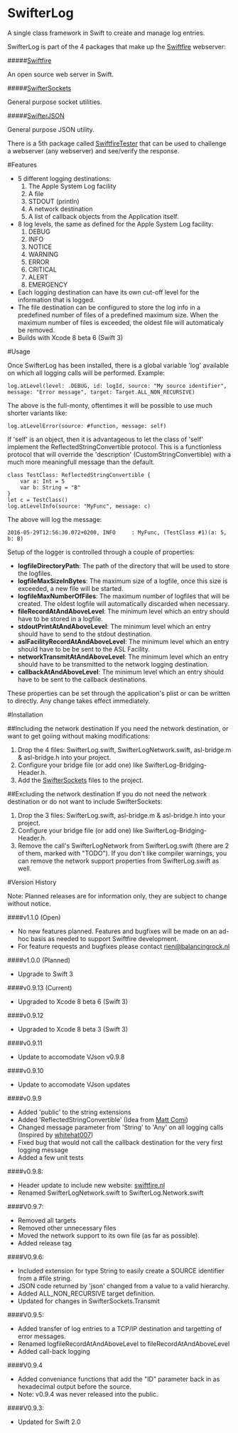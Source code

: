 # SwifterLog
A single class framework in Swift to create and manage log entries.

SwifterLog is part of the 4 packages that make up the [Swiftfire](http://swiftfire.nl) webserver:

#####[Swiftfire](https://github.com/Swiftrien/Swiftfire)

An open source web server in Swift.

#####[SwifterSockets](https://github.com/Swiftrien/SwifterSockets)

General purpose socket utilities.

#####[SwifterJSON](https://github.com/Swiftrien/SwifterJSON)

General purpose JSON utility.

There is a 5th package called [SwiftfireTester](https://github.com/Swiftrien/SwiftfireTester) that can be used to challenge a webserver (any webserver) and see/verify the response.

#Features

- 5 different logging destinations:
	1. The Apple System Log facility
	2. A file
	3. STDOUT (println)
	4. A network destination
	5. A list of callback objects from the Application itself.
- 8 log levels, the same as defined for the Apple System Log facility:
	1. DEBUG
	2. INFO
	3. NOTICE
	4. WARNING
	5. ERROR
	6. CRITICAL
	7. ALERT
	8. EMERGENCY
- Each logging destination can have its own cut-off level for the information that is logged.
- The file destination can be configured to store the log info in a predefined number of files of a predefined maximum size. When the maximum number of files is exceeded, the oldest file will automaticaly be removed.
- Builds with Xcode 8 beta 6 (Swift 3)

#Usage

Once SwifterLog has been installed, there is a global variable 'log' available on which all logging calls will be performed.
Example:

    log.atLevel(level: .DEBUG, id: logId, source: "My source identifier", message: "Error message", target: Target.ALL_NON_RECURSIVE)

The above is the full-monty, oftentimes it will be possible to use much shorter variants like:

    log.atLevelError(source: #function, message: self)

If 'self' is an object, then it is advantageous to let the class of 'self' implement the ReflectedStringConvertible protocol. This is a functionless protocol that will override the 'description' (CustomStringConvertible) with a much more meaningfull message than the default.

    class TestClass: ReflectedStringConvertible {
        var a: Int = 5
        var b: String = "B"
    }
    let c = TestClass()   
    log.atLevelInfo(source: "MyFunc", message: c)

The above will log the message:

    2016-05-29T12:56:30.072+0200, INFO     : MyFunc, (TestClass #1)(a: 5, b: B)

Setup of the logger is controlled through a couple of properties:

- __logfileDirectoryPath__: The path of the directory that will be used to store the logfiles.
- __logfileMaxSizeInBytes__: The maximum size of a logfile, once this size is exceeded, a new file will be started.
- __logfileMaxNumberOfFiles__: The maximum number of logfiles that will be created. The oldest logfile will automatically discarded when necessary.
- __fileRecordAtAndAboveLevel__: The minimum level which an entry should have to be stored in a logfile.
- __stdoutPrintAtAndAboveLevel__: The minimum level which an entry should have to send to the stdout destination.
- __aslFacilityRecordAtAndAboveLevel__: The minimum level which an entry should have to be be sent to the ASL Facility.
- __networkTransmitAtAndAboveLevel__: The minimum level which an entry should have to be transmitted to the network logging destination.
- __callbackAtAndAboveLevel__: The minimum level which an entry should have to be sent to the callback destinations.

These properties can be set through the application's plist or can be written to directly. Any change takes effect immediately.
    
#Installation

##Including the network destination
If you need the network destination, or want to get goiing without making modifications:

1. Drop the 4 files: SwifterLog.swift, SwifterLogNetwork.swift, asl-bridge.m & asl-bridge.h into your project.
2. Configure your bridge file (or add one) like SwifterLog-Bridging-Header.h.
3. Add the [SwifterSockets](https://github.com/Swiftrien/SwifterSockets) files to the project.

##Excluding the network destination
If you do not need the network destination or do not want to include SwifterSockets:

1. Drop the 3 files: SwifterLog.swift, asl-bridge.m & asl-bridge.h into your project.
2. Configure your bridge file (or add one) like SwifterLog-Bridging-Header.h.
3. Remove the call's SwifterLogNetwork from SwifterLog.swift (there are 2 of them, marked with "TODO"). If you don't like compiler warnings, you can remove the network support properties from SwifterLog.swift as well.

#Version History

Note: Planned releases are for information only, they are subject to change without notice.

####v1.1.0 (Open)

- No new features planned. Features and bugfixes will be made on an ad-hoc basis as needed to support Swiftfire development.
- For feature requests and bugfixes please contact rien@balancingrock.nl

####v1.0.0 (Planned)

- Upgrade to Swift 3

####v0.9.13 (Current)

- Upgraded to Xcode 8 beta 6 (Swift 3)

####v0.9.12

- Upgraded to Xcode 8 beta 3 (Swift 3)

####v0.9.11

- Update to accomodate VJson v0.9.8

####v0.9.10

- Update to accomodate VJson updates

####v0.9.9

- Added 'public' to the string extensions
- Added 'ReflectedStringConvertible' (Idea from [Matt Comi](https://github.com/mattcomi))
- Changed message parameter from 'String' to 'Any' on all logging calls (Inspired by [whitehat007](https://github.com/whitehat007))
- Fixed bug that would not call the callback destination for the very first logging message
- Added a few unit tests

####v0.9.8:

- Header update to include new website: [swiftfire.nl](http://swiftfire.nl)
- Renamed SwifterLogNetwork.swift to SwifterLog.Network.swift

####V0.9.7:

- Removed all targets
- Removed other unnecessary files
- Moved the network support to its own file (as far as possible).
- Added release tag

####V0.9.6:

- Included extension for type String to easily create a SOURCE identifier from a #file string.
- JSON code returned by 'json' changed from a value to a valid hierarchy.
- Added ALL_NON_RECURSIVE target definition.
- Updated for changes in SwifterSockets.Transmit

####V0.9.5:

- Added transfer of log entries to a TCP/IP destination and targetting of error messages.
- Renamed logfileRecordAtAndAboveLevel to fileRecordAtAndAboveLevel
- Added call-back logging

####V0.9.4

- Added conveniance functions that add the "ID" parameter back in as hexadecimal output before the source.
- Note: v0.9.4 was never released into the public.

####V0.9.3:
- Updated for Swift 2.0